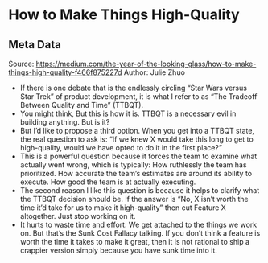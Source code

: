 # How to Make Things High-Quality

## Meta Data

Source:  https://medium.com/the-year-of-the-looking-glass/how-to-make-things-high-quality-f466f875227d 
Author: Julie Zhuo

- If there is one debate that is the endlessly circling “Star Wars versus Star Trek” of product development, it is what I refer to as “The Tradeoff Between Quality and Time” (TTBQT).
- You might think, But this is how it is. TTBQT is a necessary evil in building anything.
  But is it?
- But I’d like to propose a third option.
  When you get into a TTBQT state, the real question to ask is: “If we knew X would take this long to get to high-quality, would we have opted to do it in the first place?”
- This is a powerful question because it forces the team to examine what actually went wrong, which is typically:
  How ruthlessly the team has prioritized.
  How accurate the team’s estimates are around its ability to execute.
  How good the team is at actually executing.
- The second reason I like this question is because it helps to clarify what the TTBQT decision should be. If the answer is “No, X isn’t worth the time it’d take for us to make it high-quality” then cut Feature X altogether. Just stop working on it.
- It hurts to waste time and effort. We get attached to the things we work on. But that’s the Sunk Cost Fallacy talking. If you don’t think a feature is worth the time it takes to make it great, then it is not rational to ship a crappier version simply because you have sunk time into it.
